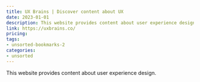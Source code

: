 ```yaml
---
title: UX Brains | Discover content about UX
date: 2023-01-01
description: This website provides content about user experience design.
link: https://uxbrains.co/
pricing: 
tags: 
- unsorted-bookmarks-2 
categories: 
- unsorted 
---
```


This website provides content about user experience design.